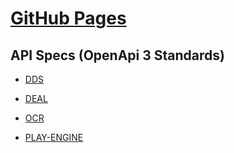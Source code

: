 # [GitHub Pages](https://online-bridge-hackathon.github.io/data-formats/)

## API Specs (OpenApi 3 Standards)


* [DDS](https://online-bridge-hackathon.github.io/data-formats/docs/dds/ "DDS API")

* [DEAL](https://online-bridge-hackathon.github.io/data-formats/docs/deal/ "DEAL API")

* [OCR](https://online-bridge-hackathon.github.io/data-formats/docs/ocr/ "OCR API")

* [PLAY-ENGINE](https://online-bridge-hackathon.github.io/data-formats/docs/play-engine/ "PLAY ENGINE API")
